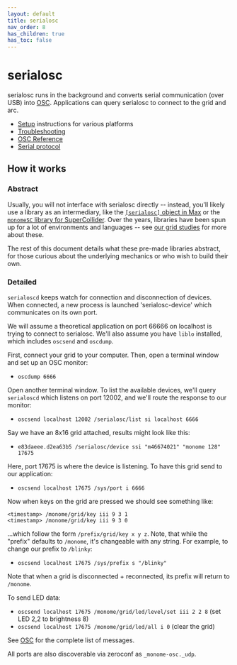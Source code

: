 ```yaml
---
layout: default
title: serialosc
nav_order: 8
has_children: true
has_toc: false
---
```


# serialosc

serialosc runs in the background and converts serial communication (over USB) into [OSC](/docs/serialosc/osc). Applications can query serialosc to connect to the grid and arc.

- [Setup](/docs/serialosc/setup) instructions for various platforms
- [Troubleshooting](/docs/serialosc/troubleshooting)
- [OSC Reference](/docs/serialosc/osc/)
- [Serial protocol](/docs/serialosc/serial.txt)

## How it works

### Abstract

Usually, you will not interface with serialosc directly -- instead, you'll likely use a library as an intermediary, like the [`[serialosc]` object in Max](/docs/grid/studies/max) or the [`monomeSC` library for SuperCollider](/docs/grid/studies/sc). Over the years, libraries have been spun up for a lot of environments and languages -- see [our grid studies](/docs/grid/studies) for more about these.

The rest of this document details what these pre-made libraries abstract, for those curious about the underlying mechanics or who wish to build their own.

### Detailed

`serialoscd` keeps watch for connection and disconnection of devices. When connected, a new process is launched 'serialosc-device' which communicates on its own port.

We will assume a theoretical application on port 66666 on localhost is trying to connect to serialosc. We'll also assume you have `liblo` installed, which includes `oscsend` and `oscdump`.

First, connect your grid to your computer. Then, open a terminal window and set up an OSC monitor:

- `oscdump 6666`

Open another terminal window. To list the available devices, we'll query `serialoscd` which listens on port 12002, and we'll route the response to our monitor:

- `oscsend localhost 12002 /serialosc/list si localhost 6666`

Say we have an 8x16 grid attached, results might look like this:

- `e83daeee.d2ea63b5 /serialosc/device ssi "m46674021" "monome 128" 17675`

Here, port 17675 is where the device is listening. To have this grid send to our application:

- `oscsend localhost 17675 /sys/port i 6666`

Now when keys on the grid are pressed we should see something like:

```
<timestamp> /monome/grid/key iii 9 3 1
<timestamp> /monome/grid/key iii 9 3 0
```

...which follow the form `/prefix/grid/key x y z`. Note, that while the "prefix" defaults to `/monome`, it's changeable with any string. For example, to change our prefix to `/blinky`:

- `oscsend localhost 17675 /sys/prefix s "/blinky"`

Note that when a grid is disconnected + reconnected, its prefix will return to `/monome`.

To send LED data:

- `oscsend localhost 17675 /monome/grid/led/level/set iii 2 2 8` (set LED 2,2 to brightness 8)
- `oscsend localhost 17675 /monome/grid/led/all i 0` (clear the grid)

See [OSC](/docs/serialosc/osc) for the complete list of messages.

All ports are also discoverable via zeroconf as `_monome-osc._udp`.